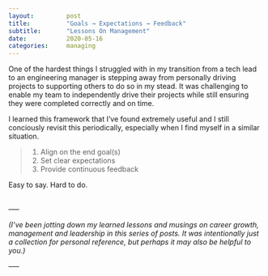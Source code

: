 ```yaml
---
layout:         post
title:          "Goals → Expectations → Feedback"
subtitle:		"Lessons On Management"
date:           2020-05-16
categories:     managing
---
```


One of the hardest things I struggled with in my transition from a tech lead to an engineering manager is stepping away from personally driving projects to supporting others to do so in my stead. It was challenging to enable my team to independently drive their projects while still ensuring they were completed correctly and on time.

I learned this framework that I’ve found extremely useful and I still conciously revisit this periodically, especially when I find myself in a similar situation. 

> 1. Align on the end goal(s)
> 2. Set clear expectations
> 3. Provide continuous feedback



Easy to say. Hard to do.

<br>
–––

*(I’ve been jotting down my learned lessons and musings on career growth, management and leadership in this series of posts. It was intentionally just a collection for personal reference, but perhaps it may also be helpful to you.)*

–––
